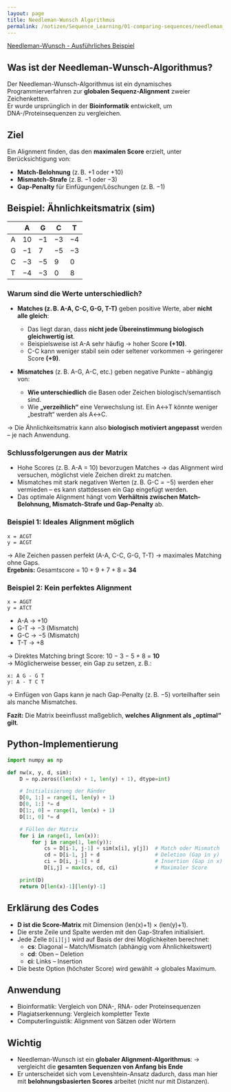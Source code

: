 ```yaml
---
layout: page
title: Needleman-Wunsch Algorithmus
permalink: /notizen/Sequence_Learning/01-comparing-sequences/needleman_wunsch
---
```


[Needleman-Wunsch - Ausführliches Beispiel](needleman_wunsch_example.md)

## Was ist der Needleman-Wunsch-Algorithmus?

Der Needleman-Wunsch-Algorithmus ist ein dynamisches Programmierverfahren zur **globalen Sequenz-Alignment** zweier Zeichenketten.  
Er wurde ursprünglich in der **Bioinformatik** entwickelt, um DNA-/Proteinsequenzen zu vergleichen.

## Ziel

Ein Alignment finden, das den **maximalen Score** erzielt, unter Berücksichtigung von:

- **Match-Belohnung** (z. B. +1 oder +10)
- **Mismatch-Strafe** (z. B. −1 oder −3)
- **Gap-Penalty** für Einfügungen/Löschungen (z. B. −1)

## Beispiel: Ähnlichkeitsmatrix (sim)

|     | A  | G  | C  | T  |
|-----|----|----|----|----|
| A   | 10 | −1 | −3 | −4 |
| G   | −1 |  7 | −5 | −3 |
| C   | −3 | −5 |  9 |  0 |
| T   | −4 | −3 |  0 |  8 |

### Warum sind die Werte unterschiedlich?

- **Matches (z. B. A-A, C-C, G-G, T-T)** geben positive Werte, aber **nicht alle gleich**:
  - Das liegt daran, dass **nicht jede Übereinstimmung biologisch gleichwertig ist**.
  - Beispielsweise ist A-A sehr häufig → hoher Score **(+10)**.
  - C-C kann weniger stabil sein oder seltener vorkommen → geringerer Score **(+9)**.

- **Mismatches** (z. B. A-G, A-C, etc.) geben negative Punkte – abhängig von:
  - **Wie unterschiedlich** die Basen oder Zeichen biologisch/semantisch sind.
  - Wie **„verzeihlich“** eine Verwechslung ist. Ein A↔T könnte weniger „bestraft“ werden als A↔C.

→ Die Ähnlichkeitsmatrix kann also **biologisch motiviert angepasst** werden – je nach Anwendung.

### Schlussfolgerungen aus der Matrix

- Hohe Scores (z. B. A-A = 10) bevorzugen Matches → das Alignment wird versuchen, möglichst viele Zeichen direkt zu matchen.
- Mismatches mit stark negativen Werten (z. B. G-C = −5) werden eher vermieden – es kann stattdessen ein Gap eingefügt werden.
- Das optimale Alignment hängt vom **Verhältnis zwischen Match-Belohnung, Mismatch-Strafe und Gap-Penalty** ab.

### Beispiel 1: Ideales Alignment möglich

```
x = ACGT
y = ACGT
```

→ Alle Zeichen passen perfekt (A-A, C-C, G-G, T-T) → maximales Matching ohne Gaps.  
**Ergebnis:** Gesamtscore = 10 + 9 + 7 + 8 = **34**

### Beispiel 2: Kein perfektes Alignment

```
x = AGGT
y = ATCT
```

- A-A → +10  
- G-T → −3 (Mismatch)  
- G-C → −5 (Mismatch)  
- T-T → +8  

→ Direktes Matching bringt Score: 10 − 3 − 5 + 8 = **10**  
→ Möglicherweise besser, ein Gap zu setzen, z. B.:

```
x: A G - G T
y: A - T C T
```

→ Einfügen von Gaps kann je nach Gap-Penalty (z. B. −5) vorteilhafter sein als manche Mismatches.

**Fazit:** Die Matrix beeinflusst maßgeblich, **welches Alignment als „optimal“ gilt**.

## Python-Implementierung

```python
import numpy as np

def nw(x, y, d, sim):
    D = np.zeros((len(x) + 1, len(y) + 1), dtype=int)

    # Initialisierung der Ränder
    D[0, 1:] = range(1, len(y) + 1)
    D[0, 1:] *= d
    D[1:, 0] = range(1, len(x) + 1)
    D[1:, 0] *= d

    # Füllen der Matrix
    for i in range(1, len(x)):
        for j in range(1, len(y)):
            cs = D[i-1, j-1] + sim(x[i], y[j])  # Match oder Mismatch
            cd = D[i-1, j] + d                  # Deletion (Gap in y)
            ci = D[i, j-1] + d                  # Insertion (Gap in x)
            D[i,j] = max(cs, cd, ci)            # Maximaler Score

    print(D)
    return D[len(x)-1][len(y)-1]
```

## Erklärung des Codes

- **D ist die Score-Matrix** mit Dimension (len(x)+1) × (len(y)+1).
- Die erste Zeile und Spalte werden mit den Gap-Strafen initialisiert.
- Jede Zelle `D[i][j]` wird auf Basis der drei Möglichkeiten berechnet:
  - **cs**: Diagonal – Match/Mismatch (abhängig vom Ähnlichkeitswert)
  - **cd**: Oben – Deletion
  - **ci**: Links – Insertion
- Die beste Option (höchster Score) wird gewählt → globales Maximum.

## Anwendung

- Bioinformatik: Vergleich von DNA-, RNA- oder Proteinsequenzen
- Plagiatserkennung: Vergleich kompletter Texte
- Computerlinguistik: Alignment von Sätzen oder Wörtern

## Wichtig

- Needleman-Wunsch ist ein **globaler Alignment-Algorithmus**: 
  → vergleicht die **gesamten Sequenzen von Anfang bis Ende**
- Er unterscheidet sich vom Levenshtein-Ansatz dadurch, dass man hier mit **belohnungsbasierten Scores** arbeitet (nicht nur mit Distanzen).
